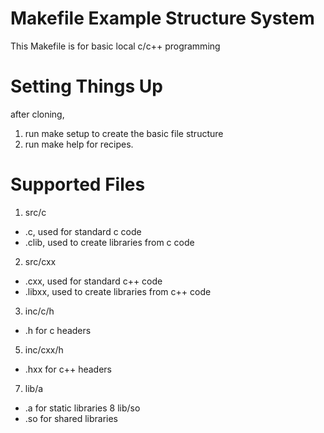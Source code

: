 
# Makefile Example Structure System
This Makefile is for basic local c/c++ programming

# Setting Things Up
after cloning,

1. run make setup to create the basic file structure
2. run make help for recipes.

# Supported Files
 1. src/c
  * .c, used for standard c code
  * .clib, used to create libraries from c code
 2. src/cxx
  * .cxx, used for standard c++ code
  * .libxx, used to create libraries from c++ code
 3. inc/c/h 
  * .h for c headers
 5. inc/cxx/h 
  * .hxx for c++ headers
 7. lib/a
  * .a for static libraries
 8  lib/so 
  * .so for shared libraries
